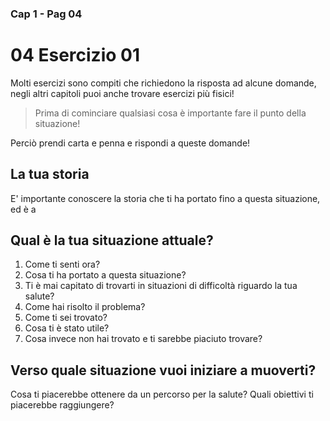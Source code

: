 ###  Cap 1 - Pag 04
# 04 Esercizio 01 

Molti esercizi sono compiti che richiedono la risposta ad alcune domande, negli altri capitoli puoi anche trovare esercizi più fisici!

> Prima di cominciare qualsiasi cosa è importante fare il punto della situazione! 

Perciò prendi carta e penna e rispondi a queste domande!

## La tua storia

E' importante conoscere la storia che ti ha portato fino a questa situazione, ed è a

## Qual è la tua situazione attuale?

1. Come ti senti ora? 
2. Cosa ti ha portato a questa situazione?
3.  Ti è mai capitato di trovarti in situazioni di difficoltà riguardo la tua salute? 
4.  Come hai risolto il problema?
 3. Come ti sei trovato?
 4. Cosa ti è stato utile?
 5. Cosa invece non hai trovato e ti sarebbe piaciuto trovare?


## Verso quale situazione vuoi iniziare a muoverti?

Cosa ti piacerebbe ottenere da un percorso per la salute?
Quali obiettivi ti piacerebbe raggiungere? 


<!--stackedit_data:
eyJoaXN0b3J5IjpbMTM5MTYyOTg0NF19
-->